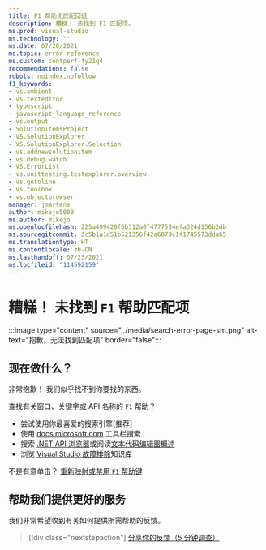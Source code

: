 ```yaml
---
title: F1 帮助无匹配回退
description: 糟糕！ 未找到 F1 匹配项。
ms.prod: visual-studio
ms.technology: ''
ms.date: 07/20/2021
ms.topic: error-reference
ms.custom: contperf-fy21q4
recommendations: false
robots: noindex,nofollow
f1_keywords:
- vs.ambient
- vs.texteditor
- typescript
- javascript_language_reference
- vs.output
- SolutionItemsProject
- VS.SolutionExplorer
- VS.SolutionExplorer.Selection
- vs.addnewsolutionitem
- vs.debug.watch
- VS.ErrorList
- vs.unittesting.testexplorer.overview
- vs.gotoline
- vs.toolbox
- vs.objectbrowser
manager: jmartens
author: mikejo5000
ms.author: mikejo
ms.openlocfilehash: 225a499420f6b312a0f4777584efa324d156b2db
ms.sourcegitcommit: 3c5b1a1d51b521356f42a6879c1f1745573dda65
ms.translationtype: HT
ms.contentlocale: zh-CN
ms.lasthandoff: 07/23/2021
ms.locfileid: "114592159"
---
```

# <a name="oops-no-f1-help-match-was-found"></a>糟糕！ 未找到 `F1` 帮助匹配项

:::image type="content" source="../media/search-error-page-sm.png" alt-text="抱歉，无法找到匹配项" border="false":::

## <a name="now-what"></a>现在做什么？

非常抱歉！ 我们似乎找不到你要找的东西。 

查找有关窗口、关键字或 API 名称的 `F1` 帮助？
- 尝试使用你最喜爱的搜索引擎[推荐]
- 使用 [docs.microsoft.com](/) 工具栏搜索 
- 搜索 [.NET API 浏览器](/dotnet/api/)或阅读[文本代码编辑器概述](../../ide/writing-code-in-the-code-and-text-editor.md)
- 浏览 [Visual Studio 故障排除](/troubleshoot/visualstudio/welcome-visual-studio/)知识库


不是有意单击？ [重新映射或禁用 `F1` 帮助键](../not-in-toc/change-f1-help-key.md)


## <a name="help-us-serve-you-better"></a>帮助我们提供更好的服务

我们非常希望收到有关如何提供所需帮助的反馈。

> [!div class="nextstepaction"]
> [分享你的反馈（5 分钟调查）](https://www.surveymonkey.com/r/F1_Help_Visual_Studio)

